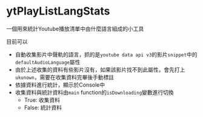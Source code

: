 # ytPlayListLangStats

一個用來統計Youtube播放清單中由什麼語言組成的小工具

目前可以
- 自動收集影片中聲軌的語言，抓的是`youtube data api v3`的影片`snippet`中的`defaultAudioLanguage`屬性
- 由於上述收集的資料有些影片沒有，如果該影片找不到此屬性，會先打上`ukunown`，需要在收集資料完畢後手動標註
- 依據資料進行統計，顯示於Console中
- 收集資料與統計資料由`main` function的`isDownloading`變數進行切換
  - True: 收集資料
  - False: 統計資料